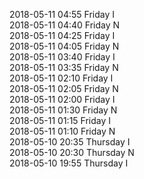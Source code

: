 2018-05-11 04:55 Friday  I  
2018-05-11 04:40 Friday  N  
2018-05-11 04:25 Friday  I  
2018-05-11 04:05 Friday  N  
2018-05-11 03:40 Friday  I  
2018-05-11 03:35 Friday  N  
2018-05-11 02:10 Friday  I  
2018-05-11 02:05 Friday  N  
2018-05-11 02:00 Friday  I  
2018-05-11 01:30 Friday  N  
2018-05-11 01:15 Friday  I  
2018-05-11 01:10 Friday  N  
2018-05-10 20:35 Thursday  I  
2018-05-10 20:30 Thursday  N  
2018-05-10 19:55 Thursday  I  
